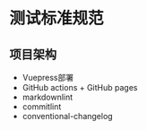 # 测试标准规范

## 项目架构

- Vuepress部署
- GitHub actions + GitHub pages
- markdownlint
- commitlint
- conventional-changelog
